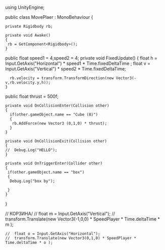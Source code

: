 
using UnityEngine;


public class MovePlaer : MonoBehaviour
{
     
    
    
    private Rigidbody rb;
    
    private void Awake()
    {
     rb = GetComponent<Rigidbody>();
    }
  public float speed1 = 4,speed2 = 4;
    private void FixedUpdate() 
    {
     float h = Input.GetAxis("Horizontal") * speed1 * Time.fixedDeltaTime ;
     float v = Input.GetAxis("Vertical") * speed2 * Time.fixedDeltaTime;
     
      rb.velocity = transform.TransformDirection(new Vector3(-v,rb.velocity.y,h));
    }
public float thrust = 500f;

    private void OnCollisionEnter(Collision other)
    {
      if(other.gameObject.name == "Cube (8)")
      {
       rb.AddForce(new Vector3 (0,1,0) * thrust);
      } 
    }

    private void OnCollisionExit(Collision other)
    {
    //  Debug.Log("HELLO"); 
    }

    private void OnTriggerEnter(Collider other) 
    {
     if(other.gameObject.name == "box")
     {
      Debug.Log("box by");
      
     }
    }
}


  

//  КОРЗИНА\/
// float m = Input.GetAxis("Vertical");
  //  transform.Translate(new Vector3(-1,0,0) * SpeedPlayer * Time.deltaTime * m );

    //  float o = Input.GetAxis("Horizontal");
    //  transform.Translate(new Vector3(0,1,0) * SpeedPlayer * Time.deltaTime * o );










